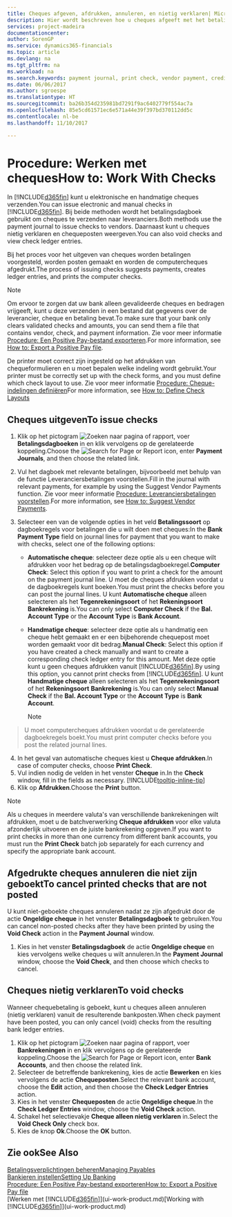 ```yaml
---
title: Cheques afgeven, afdrukken, annuleren, en nietig verklaren| Microsoft Docs
description: Hier wordt beschreven hoe u cheques afgeeft met het betalingsdagboek, cheques afdrukt en chequeposten nietig verklaart of weergeeft in Dynamics 365.
services: project-madeira
documentationcenter: 
author: SorenGP
ms.service: dynamics365-financials
ms.topic: article
ms.devlang: na
ms.tgt_pltfrm: na
ms.workload: na
ms.search.keywords: payment journal, print check, vendor payment, creditor, debt, balance due, AP
ms.date: 06/06/2017
ms.author: sgroespe
ms.translationtype: HT
ms.sourcegitcommit: ba26b354d235981bd7291f9ac6402779f554ac7a
ms.openlocfilehash: 85e5cd61571ec6e571a44e39f397bd370112dd5c
ms.contentlocale: nl-be
ms.lasthandoff: 11/10/2017

---
```

# <a name="how-to-work-with-checks"></a><span data-ttu-id="fdebc-103">Procedure: Werken met cheques</span><span class="sxs-lookup"><span data-stu-id="fdebc-103">How to: Work With Checks</span></span>
<span data-ttu-id="fdebc-104">In [!INCLUDE[d365fin](includes/d365fin_md.md)] kunt u elektronische en handmatige cheques verzenden.</span><span class="sxs-lookup"><span data-stu-id="fdebc-104">You can issue electronic and manual checks in [!INCLUDE[d365fin](includes/d365fin_md.md)].</span></span> <span data-ttu-id="fdebc-105">Bij beide methoden wordt het betalingsdagboek gebruikt om cheques te verzenden naar leveranciers.</span><span class="sxs-lookup"><span data-stu-id="fdebc-105">Both methods use the payment journal to issue checks to vendors.</span></span> <span data-ttu-id="fdebc-106">Daarnaast kunt u cheques nietig verklaren en chequeposten weergeven.</span><span class="sxs-lookup"><span data-stu-id="fdebc-106">You can also void checks and view check ledger entries.</span></span>

<span data-ttu-id="fdebc-107">Bij het proces voor het uitgeven van cheques worden betalingen voorgesteld, worden posten gemaakt en worden de computercheques afgedrukt.</span><span class="sxs-lookup"><span data-stu-id="fdebc-107">The process of issuing checks suggests payments, creates ledger entries, and prints the computer checks.</span></span>

> [!NOTE]  
>   <span data-ttu-id="fdebc-108">Om ervoor te zorgen dat uw bank alleen gevalideerde cheques en bedragen vrijgeeft, kunt u deze verzenden in een bestand dat gegevens over de leverancier, cheque en betaling bevat.</span><span class="sxs-lookup"><span data-stu-id="fdebc-108">To make sure that your bank only clears validated checks and amounts, you can send them a file that contains vendor, check, and payment information.</span></span> <span data-ttu-id="fdebc-109">Zie voor meer informatie [Procedure: Een Positive Pay-bestand exporteren](finance-how-positive-pay.md).</span><span class="sxs-lookup"><span data-stu-id="fdebc-109">For more information, see [How to: Export a Positive Pay file](finance-how-positive-pay.md).</span></span>

<span data-ttu-id="fdebc-110">De printer moet correct zijn ingesteld op het afdrukken van chequeformulieren en u moet bepalen welke indeling wordt gebruikt.</span><span class="sxs-lookup"><span data-stu-id="fdebc-110">Your printer must be correctly set up with the check forms, and you must define which check layout to use.</span></span> <span data-ttu-id="fdebc-111">Zie voor meer informatie [Procedure: Cheque-indelingen definiëren](finance-how-define-check-layouts.md)</span><span class="sxs-lookup"><span data-stu-id="fdebc-111">For more information, see [How to: Define Check Layouts](finance-how-define-check-layouts.md)</span></span>

## <a name="to-issue-checks"></a><span data-ttu-id="fdebc-112">Cheques uitgeven</span><span class="sxs-lookup"><span data-stu-id="fdebc-112">To issue checks</span></span>
1. <span data-ttu-id="fdebc-113">Klik op het pictogram ![Zoeken naar pagina of rapport](media/ui-search/search_small.png "pictogram Zoeken naar pagina of rapport"), voer **Betalingsdagboeken** in en klik vervolgens op de gerelateerde koppeling.</span><span class="sxs-lookup"><span data-stu-id="fdebc-113">Choose the ![Search for Page or Report](media/ui-search/search_small.png "Search for Page or Report icon") icon, enter **Payment Journals**, and then choose the related link.</span></span>
2. <span data-ttu-id="fdebc-114">Vul het dagboek met relevante betalingen, bijvoorbeeld met behulp van de functie Leveranciersbetalingen voorstellen.</span><span class="sxs-lookup"><span data-stu-id="fdebc-114">Fill in the journal with relevant payments, for example by using the Suggest Vendor Payments function.</span></span> <span data-ttu-id="fdebc-115">Zie voor meer informatie [Procedure: Leveranciersbetalingen voorstellen](payables-how-suggest-vendor-payments.md).</span><span class="sxs-lookup"><span data-stu-id="fdebc-115">For more information, see [How to: Suggest Vendor Payments](payables-how-suggest-vendor-payments.md).</span></span>
3. <span data-ttu-id="fdebc-116">Selecteer een van de volgende opties in het veld **Betalingssoort** op dagboekregels voor betalingen die u wilt doen met cheques:</span><span class="sxs-lookup"><span data-stu-id="fdebc-116">In the **Bank Payment Type** field on journal lines for payment that you want to make with checks, select one of the following options:</span></span>

   * <span data-ttu-id="fdebc-117">**Automatische cheque**: selecteer deze optie als u een cheque wilt afdrukken voor het bedrag op de betalingsdagboekregel.</span><span class="sxs-lookup"><span data-stu-id="fdebc-117">**Computer Check**: Select this option if you want to print a check for the amount on the payment journal line.</span></span> <span data-ttu-id="fdebc-118">U moet de cheques afdrukken voordat u de dagboekregels kunt boeken.</span><span class="sxs-lookup"><span data-stu-id="fdebc-118">You must print the checks before you can post the journal lines.</span></span> <span data-ttu-id="fdebc-119">U kunt **Automatische cheque** alleen selecteren als het **Tegenrekeningsoort** of het **Rekeningsoort** **Bankrekening** is.</span><span class="sxs-lookup"><span data-stu-id="fdebc-119">You can only select **Computer Check** if the **Bal. Account Type** or the **Account Type** is **Bank Account**.</span></span>
   * <span data-ttu-id="fdebc-120">**Handmatige cheque**: selecteer deze optie als u handmatig een cheque hebt gemaakt en er een bijbehorende chequepost moet worden gemaakt voor dit bedrag.</span><span class="sxs-lookup"><span data-stu-id="fdebc-120">**Manual Check**: Select this option if you have created a check manually and want to create a corresponding check ledger entry for this amount.</span></span> <span data-ttu-id="fdebc-121">Met deze optie kunt u geen cheques afdrukken vanuit [!INCLUDE[d365fin](includes/d365fin_md.md)].</span><span class="sxs-lookup"><span data-stu-id="fdebc-121">By using this option, you cannot print checks from [!INCLUDE[d365fin](includes/d365fin_md.md)].</span></span> <span data-ttu-id="fdebc-122">U kunt **Handmatige cheque** alleen selecteren als het **Tegenrekeningsoort** of het **Rekeningsoort** **Bankrekening** is.</span><span class="sxs-lookup"><span data-stu-id="fdebc-122">You can only select **Manual Check** if the **Bal. Account Type** or the **Account Type** is **Bank Account**.</span></span>

     > [!NOTE]  
>   <span data-ttu-id="fdebc-123">U moet computercheques afdrukken voordat u de gerelateerde dagboekregels boekt.</span><span class="sxs-lookup"><span data-stu-id="fdebc-123">You must print computer checks before you post the related journal lines.</span></span>
4. <span data-ttu-id="fdebc-124">In het geval van automatische cheques kiest u **Cheque afdrukken**.</span><span class="sxs-lookup"><span data-stu-id="fdebc-124">In case of computer checks, choose **Print Check**.</span></span>
5. <span data-ttu-id="fdebc-125">Vul indien nodig de velden in het venster **Cheque** in.</span><span class="sxs-lookup"><span data-stu-id="fdebc-125">In the **Check** window, fill in the fields as necessary.</span></span> [!INCLUDE[tooltip-inline-tip](includes/tooltip-inline-tip_md.md)]
6. <span data-ttu-id="fdebc-126">Klik op **Afdrukken**.</span><span class="sxs-lookup"><span data-stu-id="fdebc-126">Choose the **Print** button.</span></span>

> [!NOTE]  
>   <span data-ttu-id="fdebc-127">Als u cheques in meerdere valuta's van verschillende bankrekeningen wilt afdrukken, moet u de batchverwerking **Cheque afdrukken** voor elke valuta afzonderlijk uitvoeren en de juiste bankrekening opgeven.</span><span class="sxs-lookup"><span data-stu-id="fdebc-127">If you want to print checks in more than one currency from different bank accounts, you must run the **Print Check** batch job separately for each currency and specify the appropriate bank account.</span></span>

## <a name="to-cancel-printed-checks-that-are-not-posted"></a><span data-ttu-id="fdebc-128">Afgedrukte cheques annuleren die niet zijn geboekt</span><span class="sxs-lookup"><span data-stu-id="fdebc-128">To cancel printed checks that are not posted</span></span>
<span data-ttu-id="fdebc-129">U kunt niet-geboekte cheques annuleren nadat ze zijn afgedrukt door de actie **Ongeldige cheque** in het venster **Betalingsdagboek** te gebruiken.</span><span class="sxs-lookup"><span data-stu-id="fdebc-129">You can cancel non-posted checks after they have been printed by using the **Void Check** action in the **Payment Journal** window.</span></span>

1. <span data-ttu-id="fdebc-130">Kies in het venster **Betalingsdagboek** de actie **Ongeldige cheque** en kies vervolgens welke cheques u wilt annuleren.</span><span class="sxs-lookup"><span data-stu-id="fdebc-130">In the **Payment Journal** window, choose the **Void Check**, and then choose which checks to cancel.</span></span>

## <a name="to-void-checks"></a><span data-ttu-id="fdebc-131">Cheques nietig verklaren</span><span class="sxs-lookup"><span data-stu-id="fdebc-131">To void checks</span></span>
<span data-ttu-id="fdebc-132">Wanneer chequebetaling is geboekt, kunt u cheques alleen annuleren (nietig verklaren) vanuit de resulterende bankposten.</span><span class="sxs-lookup"><span data-stu-id="fdebc-132">When check payment have been posted, you can only cancel (void) checks from the resulting bank ledger entries.</span></span>

1. <span data-ttu-id="fdebc-133">Klik op het pictogram ![Zoeken naar pagina of rapport](media/ui-search/search_small.png "pictogram Zoeken naar pagina of rapport"), voer **Bankrekeningen** in en klik vervolgens op de gerelateerde koppeling.</span><span class="sxs-lookup"><span data-stu-id="fdebc-133">Choose the ![Search for Page or Report](media/ui-search/search_small.png "Search for Page or Report icon") icon, enter **Bank Accounts**, and then choose the related link.</span></span>
2. <span data-ttu-id="fdebc-134">Selecteer de betreffende bankrekening, kies de actie **Bewerken** en kies vervolgens de actie **Chequeposten**.</span><span class="sxs-lookup"><span data-stu-id="fdebc-134">Select the relevant bank account, choose the **Edit** action, and then choose the **Check Ledger Entries** action.</span></span>
3. <span data-ttu-id="fdebc-135">Kies in het venster **Chequeposten** de actie **Ongeldige cheque**.</span><span class="sxs-lookup"><span data-stu-id="fdebc-135">In the **Check Ledger Entries** window, choose the **Void Check** action.</span></span>
4. <span data-ttu-id="fdebc-136">Schakel het selectievakje **Cheque alleen nietig verklaren** in.</span><span class="sxs-lookup"><span data-stu-id="fdebc-136">Select the **Void Check Only** check box.</span></span>
5. <span data-ttu-id="fdebc-137">Kies de knop **Ok**.</span><span class="sxs-lookup"><span data-stu-id="fdebc-137">Choose the **OK** button.</span></span>

## <a name="see-also"></a><span data-ttu-id="fdebc-138">Zie ook</span><span class="sxs-lookup"><span data-stu-id="fdebc-138">See Also</span></span>
[<span data-ttu-id="fdebc-139">Betalingsverplichtingen beheren</span><span class="sxs-lookup"><span data-stu-id="fdebc-139">Managing Payables</span></span>](payables-manage-payables.md)  
[<span data-ttu-id="fdebc-140">Bankieren instellen</span><span class="sxs-lookup"><span data-stu-id="fdebc-140">Setting Up Banking</span></span>](bank-setup-banking.md)  
[<span data-ttu-id="fdebc-141">Procedure: Een Positive Pay-bestand exporteren</span><span class="sxs-lookup"><span data-stu-id="fdebc-141">How to: Export a Positive Pay file</span></span>](finance-how-positive-pay.md)  
<span data-ttu-id="fdebc-142">[Werken met [!INCLUDE[d365fin](includes/d365fin_md.md)]](ui-work-product.md)</span><span class="sxs-lookup"><span data-stu-id="fdebc-142">[Working with [!INCLUDE[d365fin](includes/d365fin_md.md)]](ui-work-product.md)</span></span>  

